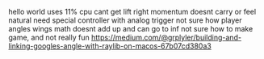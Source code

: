 hello world uses 11% cpu
cant get lift right
momentum doesnt carry or feel natural
need special controller with analog trigger
not sure how player angles wings
math doesnt add up and can go to inf
not sure how to make game, and not really fun
https://medium.com/@grplyler/building-and-linking-googles-angle-with-raylib-on-macos-67b07cd380a3
